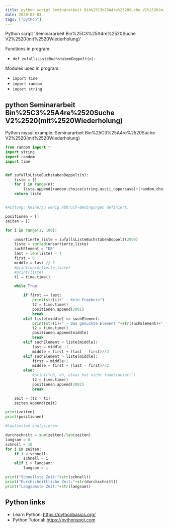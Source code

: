 ```yaml
---
title: python script Seminararbeit Bin%25C3%25A4re%2520Suche V2%2520(mit%2520Wiederholung) (snippet)
date: 2020-03-03
tags: ["python"]
---
```

Python script 'Seminararbeit Bin%25C3%25A4re%2520Suche V2%2520(mit%2520Wiederholung)'

Functions in program: 
* `def zufallsListeBuchstabenDoppelt(n):`

Modules used in program: 
* `import time`
* `import random`
* `import string`

## python Seminararbeit Bin%25C3%25A4re%2520Suche V2%2520(mit%2520Wiederholung)

Python mysql example: Seminararbeit Bin%25C3%25A4re%2520Suche V2%2520(mit%2520Wiederholung)

```python
from random import *
import string
import random
import time


def zufallsListeBuchstabenDoppelt(n):
    liste = []
    for i in range(n):
        liste.append(random.choice(string.ascii_uppercase)+(random.choice(string.ascii_uppercase)))
    return liste


#Achtung: Keine/zu wenig Abbruch-Bedingungen definiert.

positionen = []
zeiten = []

for i in range(1, 100):

    unsortierte_liste = zufallsListeBuchstabenDoppelt(2000)
    liste = sorted(unsortierte_liste)
    suchElement = "DB"
    last = len(liste) - 1
    first = 0
    middle = last // 2
    #print(unsortierte_liste)
    #print(liste)
    t1 = time.time()

    while True:

        if first == last:
            print(str(i)+" - Kein Ergebnis")
            t2 = time.time()
            positionen.append(2001)
            break
        elif liste[middle] == suchElement:
            print(str(i)+" - Das gesuchte Element "+str(suchElement)+" befindet sich (unter anderem) an der Position "+str(middle))
            t2 = time.time()
            positionen.append(middle)
            break
        elif suchElement < liste[middle]:
            last = middle -1
            middle = first + (last - first)//2
        elif suchElement > liste[middle]:
            first = middle+1
            middle = first + (last - first)//2
        else:
            #print("Uh, oh, etwas hat nicht funktioniert")
            t2 = time.time()
            positionen.append(2001)
            break

    zeit = (t2 - t1)
    zeiten.append(zeit)

print(zeiten)
print(positionen)

#Laufzeiten analysieren:

durchschnitt = sum(zeiten)/len(zeiten)
langsam = 0
schnell = 10
for i in zeiten:
    if i < schnell:
        schnell = i
    elif i > langsam:
        langsam = i

print("Schnellste Zeit:"+str(schnell))
print("Durchschnittliche Zeit:"+str(durchschnitt))
print("Langsamste Zeit:"+str(langsam))


```

## Python links

- Learn Python: https://pythonbasics.org/
- Python Tutorial: https://pythonspot.com
